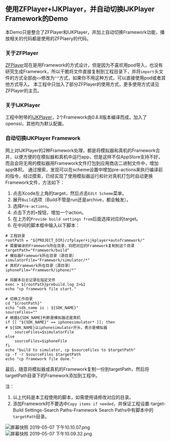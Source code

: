 ##  使用ZFPlayer+IJKPlayer，并自动切换IJKPlayer Framework的Demo
本Demo只是整合了ZFPlayer和IJKPlayer，并加上自动切换Framework功能，播放相关的代码都是使用的ZFPlaery的代码。

### 关于ZFPlayer
[ZFPlayer](https://github.com/renzifeng/ZFPlayer)现在是用Framework的方式设计，但是因为不喜欢用pod导入，也没有研究生成Framework，所以干脆将文件直接复制到工程目录下，并将`import`头文件的方式全部由`<>`修改为`""`方式，如果你不用这种方式，可以直接使用pod或者其他方式导入。
本工程中只加入了部分ZFPlayer的使用方式，更多使用方式请见ZFPlayer的主页。

### 关于IJKPlayer
工程中附带的[IJKPlayer](https://github.com/bilibili/ijkplayer)，2个Framework由0.8.8版本编译而成，加入了openssl，其他均为默认配置。

### 自动切换IJKPlayer Framework
网上对IJKPlayer的2种Framework处理，都是将模拟器和真机的Framework合并，以便方便的在模拟器和真机中运行app，但是这样不仅AppStore支持不好，而且会将无用的模拟器用Framework文件打包到应用商店二进制文件中，增加app体积。
通过搜索，发现可以在scheme设置中增加pre-actions来执行编译前的指令，经过摸索，已经实现了使用模拟器运行和针对真机打包时自动更换Framework文件，方法如下：
1. 点击Xcode左上角的target，然后点击`Edit Scheme`菜单。
2. 展开`Build`选项（Build不管是run还是archive，都会触发）。
3. 选择`Pre-actions`。
4. 点击下方的`+`按钮，增加一个action。
5. 在上方的`Provide build settings from`后面选择对应的target。
6. 在中间的脚本框中输入以下脚本：
```
# 工程目录
rootPath = "${PROJECT_DIR}/zfplayer+ijkplayer+autoframework/"
# 需要编译的Framework所在目录，将把对应的Framework复制到这个目录
targetPath="Framework/build"
# 模拟器Framework所在目录（源目录）
simulatorFile="Framework/simulator/*"
# 真机Framework所在目录（源目录）
iphoneFile="Framework/iphone/*"

# 将脚本日志记录在指定文件
exec > ${rootPath}prebuild.log 2>&1
echo "cp framework file start."

# 切换工作目录
cd "${rootPath}"
echo "sdk_name is : ${SDK_NAME}"
sourceFiles=""
# 根据${SDK_NAME}判断是模拟器还是真机
if [[ "${SDK_NAME}" == iphonesimulator* ]]; then
# ${SDK_NAME}以iphonesimulator开头，表示是模拟器
    sourceFiles=$simulatorFile
else
    sourceFiles=$iphoneFile
fi
echo "build to simulator, cp $sourceFiles to $targetPath"
cp -f -r $sourceFiles $targetPath
echo "cp framework file done."
```

最后，随意将模拟器或真机的Framework复制一份到targetPath，然后将targetPath目录下的Framework添加到工程中。

注：
1. 以上代码是本工程使用的脚本，如需使用请修改对应的目录。
2. 添加Framework时不要选中`Copy items if needed`，并保证工程设置-target-Build Settings-Search Paths-Framework Search Paths中有脚本中的`targetPath`目录。

![屏幕快照 2019-05-07 下午10.10.07.png](https://i.loli.net/2019/05/07/5cd191def2916.png)
![屏幕快照 2019-05-07 下午10.09.32.png](https://i.loli.net/2019/05/07/5cd191df2a245.png)
